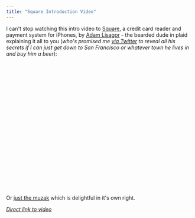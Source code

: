 ```yaml
---
title: "Square Introduction Video"
---
```

<p>I can't stop watching this intro video to <a href="https://squareup.com/">Square</a>, a credit card reader and payment system for iPhones, by <a href="http://lonelysandwich.com/">Adam Lisagor</a> - the bearded dude in plaid explaining it all to you (<em>who's promised me <a href="http://drp.ly/oscfA">via Twitter</a> to reveal all his secrets if I can just get down to San Francisco or whatever town he lives in and buy him a beer</em>):</p>
<p><object width="425" height="344"><param name="movie" value="http://www.youtube.com/v/QSzsFAJAKHI&rel=0&color1=0xb1b1b1&color2=0xcfcfcf&hl=en_US&feature=player_embedded&fs=1"></param><param name="allowFullScreen" value="true"></param><param name="allowScriptAccess" value="always"></param><embed src="http://www.youtube.com/v/QSzsFAJAKHI&rel=0&color1=0xb1b1b1&color2=0xcfcfcf&hl=en_US&feature=player_embedded&fs=1" type="application/x-shockwave-flash" allowfullscreen="true" allowScriptAccess="always" width="425" height="344"></embed></object></p>
<p>Or <a href="http://lonelysandwich.com/post/385875379/square-up-sucker">just the muzak</a> which is delightful in it's own right.</p>
<p><em><a href="http://www.youtube.com/watch?v=QSzsFAJAKHI&feature=player_embedded">Direct link to video</a></em></p>
